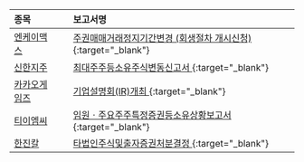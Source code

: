 | **종목** |      |**보고서명** |
| :------- | :--- |:----------- |
| [엔케이맥스](/182400/#dart) | | [주권매매거래정지기간변경              (회생절차 개시신청)](https://dart.fss.or.kr/dsaf001/main.do?rcpNo=20240418900673){:target="_blank"} |
| [신한지주](/055550/#dart) | | [최대주주등소유주식변동신고서              ](https://dart.fss.or.kr/dsaf001/main.do?rcpNo=20240418800649){:target="_blank"} |
| [카카오게임즈](/293490/#dart) | | [기업설명회(IR)개최              ](https://dart.fss.or.kr/dsaf001/main.do?rcpNo=20240418900610){:target="_blank"} |
| [티이엠씨](/425040/#dart) | | [임원ㆍ주요주주특정증권등소유상황보고서](https://dart.fss.or.kr/dsaf001/main.do?rcpNo=20240418000464){:target="_blank"} |
| [한진칼](/180640/#dart) | | [타법인주식및출자증권처분결정              ](https://dart.fss.or.kr/dsaf001/main.do?rcpNo=20240418800603){:target="_blank"} |